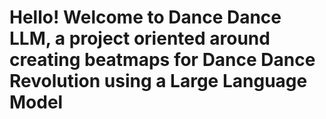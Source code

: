 # Hello! Welcome to Dance Dance LLM, a project oriented around creating beatmaps for Dance Dance Revolution using a Large Language Model
